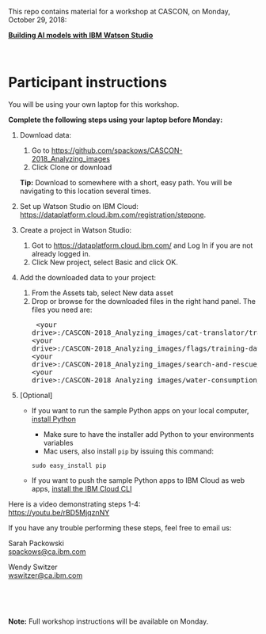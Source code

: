 This repo contains material for a workshop at CASCON, on Monday, October 29, 2018:

[**Building AI models with IBM Watson Studio**](https://www-01.ibm.com/ibm/cas/cascon/workshop.jsp)
<p>&nbsp;</p>

# Participant instructions

You will be using your own laptop for this workshop.

**Complete the following steps using your laptop before Monday:**
 
1. Download data:
    1. Go to https://github.com/spackows/CASCON-2018_Analyzing_images
    2. Click Clone or download

    **Tip:** Download to somewhere with a short, easy path.  You will be navigating to this location several times.
 
2. Set up Watson Studio on IBM Cloud: https://dataplatform.cloud.ibm.com/registration/stepone.
 
3. Create a project in Watson Studio:
    1. Got to https://dataplatform.cloud.ibm.com/ and Log In if you are not already logged in.
    2. Click New project, select Basic and click OK.
 
4. Add the downloaded data to your project:
    1. From the Assets tab, select New data asset
    2. Drop or browse for the downloaded files in the right hand panel. The files you need are:<br/><pre>
\<your drive\>:/CASCON-2018_Analyzing_images/cat-translator/training-data/\*.zip
\<your drive\>:/CASCON-2018_Analyzing_images/flags/training-data/\*.zip
\<your drive\>:/CASCON-2018_Analyzing_images/search-and-rescue/training-data/\*.zip
\<your drive\>:/CASCON-2018_Analyzing_images/water-consumption/training-data/\*.zip
</pre>

5.  [Optional]
    - If you want to run the sample Python apps on your local computer, [install Python](https://www.python.org/downloads/)
        - Make sure to have the installer add Python to your environments variables
        - Mac users, also install `pip` by issuing this command:
        ```
        sudo easy_install pip
        ```
        
    - If you want to push the sample Python apps to IBM Cloud as web apps, [install the IBM Cloud CLI](https://console.bluemix.net/docs/cli/reference/ibmcloud/download_cli.html#install_use)


Here is a video demonstrating steps 1-4:<br/>
https://youtu.be/rBD5MjqznNY

If you have any trouble performing these steps, feel free to email us:

Sarah Packowski<br/>
spackows@ca.ibm.com

Wendy Switzer<br/>
wswitzer@ca.ibm.com

<p>&nbsp;</p>
<p>&nbsp;</p>

**Note:** Full workshop instructions will be available on Monday.
